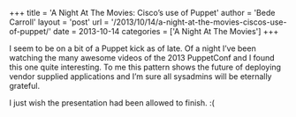 +++
title = 'A Night At The Movies: Cisco’s use of Puppet'
author = 'Bede Carroll'
layout = 'post'
url = '/2013/10/14/a-night-at-the-movies-ciscos-use-of-puppet/'
date = 2013-10-14
categories = ['A Night At The Movies']
+++

I seem to be on a bit of a Puppet kick as of late. Of a night I’ve been
watching the many awesome videos of the 2013 PuppetConf and I found this one
quite interesting. To me this pattern shows the future of deploying vendor
supplied applications and I’m sure all sysadmins will be eternally grateful.

I just wish the presentation had been allowed to finish. :(
